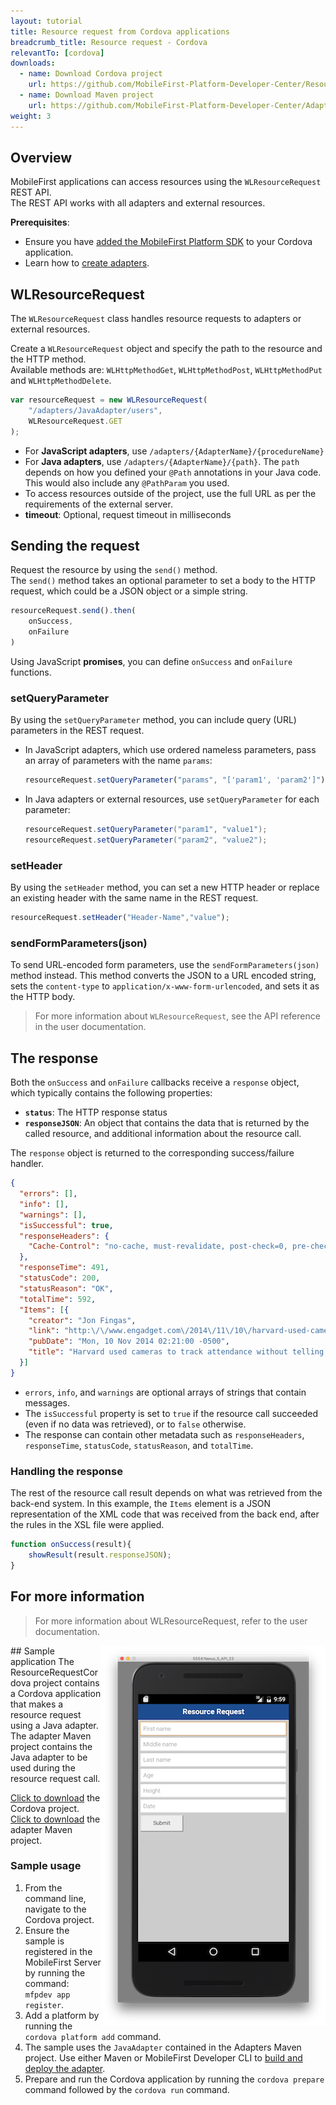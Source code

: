 ```yaml
---
layout: tutorial
title: Resource request from Cordova applications
breadcrumb_title: Resource request - Cordova
relevantTo: [cordova]
downloads:
  - name: Download Cordova project
    url: https://github.com/MobileFirst-Platform-Developer-Center/ResourceRequestCordova/tree/release80
  - name: Download Maven project
    url: https://github.com/MobileFirst-Platform-Developer-Center/Adapters/tree/release80
weight: 3
---
```

## Overview
MobileFirst applications can access resources using the `WLResourceRequest` REST API.  
The REST API works with all adapters and external resources.

**Prerequisites**:

- Ensure you have [added the MobileFirst Platform SDK](../../adding-the-mfpf-sdk/adding-the-mfpf-sdk-to-cordova-applications) to your Cordova application.
- Learn how to [create adapters](../../adapters/adapters-overview/).

## WLResourceRequest
The `WLResourceRequest` class handles resource requests to adapters or external resources.

Create a `WLResourceRequest` object and specify the path to the resource and the HTTP method.  
Available methods are: `WLHttpMethodGet`, `WLHttpMethodPost`, `WLHttpMethodPut` and `WLHttpMethodDelete`.

```javascript
var resourceRequest = new WLResourceRequest(
    "/adapters/JavaAdapter/users",
    WLResourceRequest.GET
);
```

* For **JavaScript adapters**, use `/adapters/{AdapterName}/{procedureName}`
* For **Java adapters**, use `/adapters/{AdapterName}/{path}`. The `path` depends on how you defined your `@Path` annotations in your Java code. This would also include any `@PathParam` you used.
* To access resources outside of the project, use the full URL as per the requirements of the external server.
* **timeout**: Optional, request timeout in milliseconds

## Sending the request
Request the resource by using the `send()` method.  
The `send()` method takes an optional parameter to set a body to the HTTP request, which could be a JSON object or a simple string.

```js
resourceRequest.send().then(
    onSuccess,
    onFailure
)
```

Using JavaScript **promises**, you can define `onSuccess` and `onFailure` functions.

### setQueryParameter
By using the `setQueryParameter` method, you can include query (URL) parameters in the REST request.

* In JavaScript adapters, which use ordered nameless parameters, pass an array of parameters with the name `params`:

    ```js
    resourceRequest.setQueryParameter("params", "['param1', 'param2']");
    ```
* In Java adapters or external resources, use `setQueryParameter` for each parameter:

    ```java
    resourceRequest.setQueryParameter("param1", "value1");
    resourceRequest.setQueryParameter("param2", "value2");
    ```

### setHeader
By using the `setHeader` method, you can set a new HTTP header or replace an existing header with the same name in the REST request.

```js
resourceRequest.setHeader("Header-Name","value");
```

### sendFormParameters(json)
To send URL-encoded form parameters, use the `sendFormParameters(json)` method instead. This method converts the JSON to a URL encoded string, sets the `content-type` to `application/x-www-form-urlencoded`, and sets it as the HTTP body.

> For more information about `WLResourceRequest`, see the API reference in the user documentation.

## The response
Both the `onSuccess` and `onFailure` callbacks receive a `response` object, which typically contains the following properties:

* **`status`**: The HTTP response status
* **`responseJSON`**: An object that contains the data that is returned by the called resource, and additional information about the resource call.

The `response` object is returned to the corresponding success/failure handler.

```json
{
  "errors": [],
  "info": [],
  "warnings": [],
  "isSuccessful": true,
  "responseHeaders": {
    "Cache-Control": "no-cache, must-revalidate, post-check=0, pre-check=0"
  },
  "responseTime": 491,
  "statusCode": 200,
  "statusReason": "OK",
  "totalTime": 592,
  "Items": [{
    "creator": "Jon Fingas",
    "link": "http:\/\/www.engadget.com\/2014\/11\/10\/harvard-used-cameras-to-check-attendance\/?ncid=rss_truncated",
    "pubDate": "Mon, 10 Nov 2014 02:21:00 -0500",
    "title": "Harvard used cameras to track attendance without telling students"
  }]
}
```

* `errors`, `info`, and `warnings` are optional arrays of strings that contain messages.
* The `isSuccessful` property is set to `true` if the resource call succeeded (even if no data was retrieved), or to `false` otherwise.
* The response can contain other metadata such as `responseHeaders`, `responseTime`, `statusCode`, `statusReason`, and `totalTime`.

### Handling the response
The rest of the resource call result depends on what was retrieved from the back-end system. In this example, the `Items` element is a JSON representation of the XML code that was received from the back end, after the rules in the XSL file were applied.

```js
function onSuccess(result){
    showResult(result.responseJSON);
}
```

## For more information
> For more information about WLResourceRequest, refer to the user documentation.

<img alt="Image of the sample application" src="resource-request-success-cordova.png" style="float:right"/>
## Sample application
The ResourceRequestCordova project contains a Cordova application that makes a resource request using a Java adapter.  
The adapter Maven project contains the Java adapter to be used during the resource request call.

[Click to download](https://github.com/MobileFirst-Platform-Developer-Center/ResourceRequestCordova/tree/release80) the Cordova project.  
[Click to download](https://github.com/MobileFirst-Platform-Developer-Center/Adapters/tree/release80) the adapter Maven project.

### Sample usage
1. From the command line, navigate to the Cordova project.
2. Ensure the sample is registered in the MobileFirst Server by running the command:  
`mfpdev app register`.
3. Add a platform by running the `cordova platform add` command.
4. The sample uses the `JavaAdapter` contained in the Adapters Maven project. Use either Maven or MobileFirst Developer CLI to [build and deploy the adapter](../../creating-adapters/).
5. Prepare and run the Cordova application by running the `cordova prepare` command followed by the `cordova run` command.



